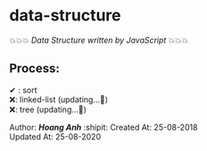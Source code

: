 # data-structure
💥💥💥 _Data Structure written by JavaScript_ 💥💥💥

## Process:

✔ : sort  
❌: linked-list (updating...💬)  
❌: tree (updating...💬)  

Author: **_Hoang Anh_** :shipit:
Created At: 25-08-2018  
Updated At: 25-08-2020